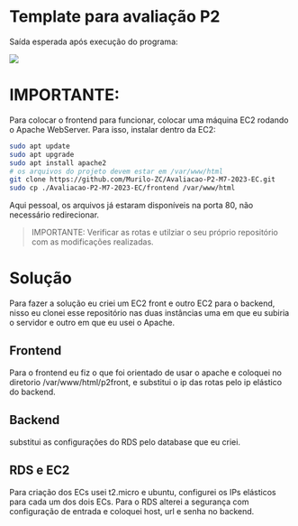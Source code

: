 # Template para avaliação P2

Saída esperada após execução do programa:

<img src="./media/tela-front.png" display="flex">

# IMPORTANTE:

Para colocar o frontend para funcionar, colocar uma máquina EC2 rodando o Apache WebServer.
Para isso, instalar dentro da EC2:

```bash
sudo apt update
sudo apt upgrade
sudo apt install apache2
# os arquivos do projeto devem estar em /var/www/html
git clone https://github.com/Murilo-ZC/Avaliacao-P2-M7-2023-EC.git
sudo cp ./Avaliacao-P2-M7-2023-EC/frontend /var/www/html
```

Aqui pessoal, os arquivos já estaram disponíveis na porta 80, não necessário redirecionar.

> IMPORTANTE: Verificar as rotas e utilziar o seu próprio repositório com as modificações realizadas.


# Solução

Para fazer a solução eu criei um EC2 front e outro EC2 para o backend, nisso eu clonei esse repositório nas duas instâncias uma em que eu subiria o servidor e outro em que eu usei o Apache.

## Frontend
 Para o frontend eu fiz o que foi orientado de usar o apache e coloquei no diretorio /var/www/html/p2front, e substitui o ip das rotas pelo ip elástico do backend.

## Backend
substitui as configurações do RDS pelo database que eu criei.

## RDS e EC2
Para criação dos ECs usei t2.micro e ubuntu, configurei os IPs elásticos para cada um dos dois ECs. Para o RDS alterei a segurança com configuração de entrada e coloquei host, url e senha no backend.